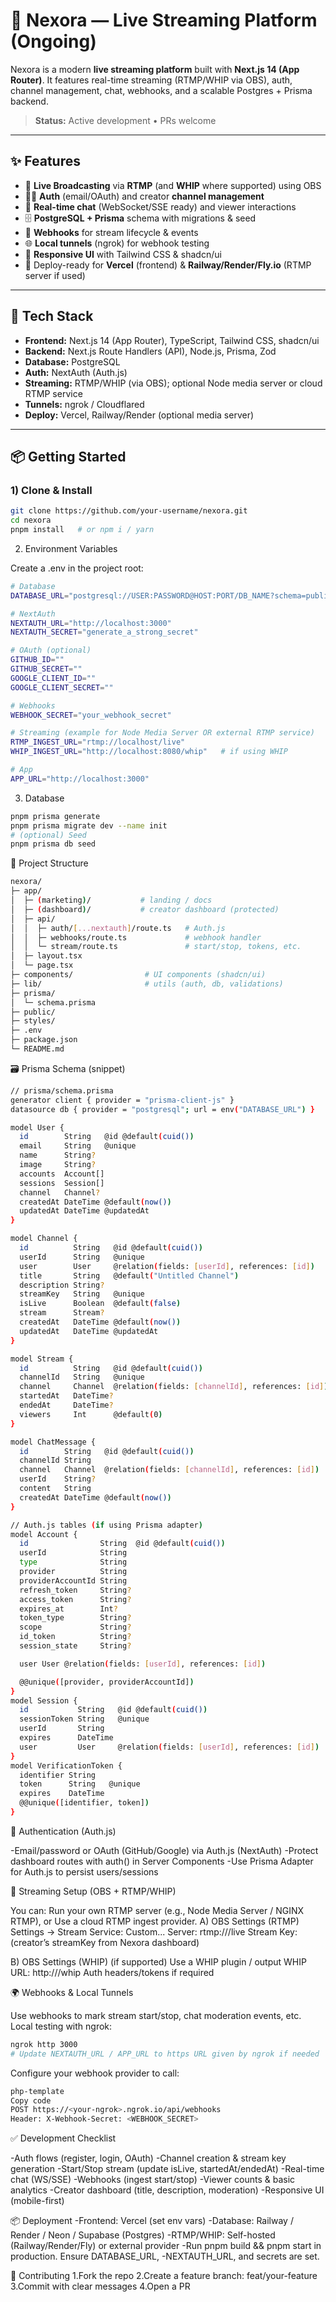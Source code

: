# 🎥 Nexora — Live Streaming Platform (Ongoing)

Nexora is a modern **live streaming platform** built with **Next.js 14 (App Router)**. It features real-time streaming (RTMP/WHIP via OBS), auth, channel management, chat, webhooks, and a scalable Postgres + Prisma backend.

> **Status:** Active development • PRs welcome

---

## ✨ Features

- 🔴 **Live Broadcasting** via **RTMP** (and **WHIP** where supported) using OBS
- 🧑‍💻 **Auth** (email/OAuth) and creator **channel management**
- 💬 **Real-time chat** (WebSocket/SSE ready) and viewer interactions
- 🗄️ **PostgreSQL + Prisma** schema with migrations & seed
- 🔔 **Webhooks** for stream lifecycle & events
- 🌐 **Local tunnels** (ngrok) for webhook testing
- 📱 **Responsive UI** with Tailwind CSS & shadcn/ui
- 🚀 Deploy-ready for **Vercel** (frontend) & **Railway/Render/Fly.io** (RTMP server if used)

---

## 🧱 Tech Stack

- **Frontend:** Next.js 14 (App Router), TypeScript, Tailwind CSS, shadcn/ui
- **Backend:** Next.js Route Handlers (API), Node.js, Prisma, Zod
- **Database:** PostgreSQL
- **Auth:** NextAuth (Auth.js)
- **Streaming:** RTMP/WHIP (via OBS); optional Node media server or cloud RTMP service
- **Tunnels:** ngrok / Cloudflared
- **Deploy:** Vercel, Railway/Render (optional media server)

---

## 📦 Getting Started

### 1) Clone & Install
```bash
git clone https://github.com/your-username/nexora.git
cd nexora
pnpm install   # or npm i / yarn
```
2) Environment Variables

Create a .env in the project root:
```bash
# Database
DATABASE_URL="postgresql://USER:PASSWORD@HOST:PORT/DB_NAME?schema=public"

# NextAuth
NEXTAUTH_URL="http://localhost:3000"
NEXTAUTH_SECRET="generate_a_strong_secret"

# OAuth (optional)
GITHUB_ID=""
GITHUB_SECRET=""
GOOGLE_CLIENT_ID=""
GOOGLE_CLIENT_SECRET=""

# Webhooks
WEBHOOK_SECRET="your_webhook_secret"

# Streaming (example for Node Media Server OR external RTMP service)
RTMP_INGEST_URL="rtmp://localhost/live"
WHIP_INGEST_URL="http://localhost:8080/whip"   # if using WHIP

# App
APP_URL="http://localhost:3000"
```
3) Database
```bash
pnpm prisma generate
pnpm prisma migrate dev --name init
# (optional) Seed
pnpm prisma db seed
```
📁 Project Structure
```bash
nexora/
├─ app/
│  ├─ (marketing)/           # landing / docs
│  ├─ (dashboard)/           # creator dashboard (protected)
│  ├─ api/
│  │  ├─ auth/[...nextauth]/route.ts   # Auth.js
│  │  ├─ webhooks/route.ts             # webhook handler
│  │  └─ stream/route.ts               # start/stop, tokens, etc.
│  ├─ layout.tsx
│  └─ page.tsx
├─ components/                # UI components (shadcn/ui)
├─ lib/                       # utils (auth, db, validations)
├─ prisma/
│  └─ schema.prisma
├─ public/
├─ styles/
├─ .env
├─ package.json
└─ README.md
```

🗃️ Prisma Schema (snippet)
```bash
// prisma/schema.prisma
generator client { provider = "prisma-client-js" }
datasource db { provider = "postgresql"; url = env("DATABASE_URL") }

model User {
  id        String   @id @default(cuid())
  email     String   @unique
  name      String?
  image     String?
  accounts  Account[]
  sessions  Session[]
  channel   Channel?
  createdAt DateTime @default(now())
  updatedAt DateTime @updatedAt
}

model Channel {
  id          String   @id @default(cuid())
  userId      String   @unique
  user        User     @relation(fields: [userId], references: [id])
  title       String   @default("Untitled Channel")
  description String? 
  streamKey   String   @unique
  isLive      Boolean  @default(false)
  stream      Stream?
  createdAt   DateTime @default(now())
  updatedAt   DateTime @updatedAt
}

model Stream {
  id          String   @id @default(cuid())
  channelId   String   @unique
  channel     Channel  @relation(fields: [channelId], references: [id])
  startedAt   DateTime?
  endedAt     DateTime?
  viewers     Int      @default(0)
}

model ChatMessage {
  id        String   @id @default(cuid())
  channelId String
  channel   Channel  @relation(fields: [channelId], references: [id])
  userId    String?
  content   String
  createdAt DateTime @default(now())
}

// Auth.js tables (if using Prisma adapter)
model Account {
  id                String  @id @default(cuid())
  userId            String
  type              String
  provider          String
  providerAccountId String
  refresh_token     String?
  access_token      String?
  expires_at        Int?
  token_type        String?
  scope             String?
  id_token          String?
  session_state     String?

  user User @relation(fields: [userId], references: [id])

  @@unique([provider, providerAccountId])
}
model Session {
  id           String   @id @default(cuid())
  sessionToken String   @unique
  userId       String
  expires      DateTime
  user         User     @relation(fields: [userId], references: [id])
}
model VerificationToken {
  identifier String
  token      String   @unique
  expires    DateTime
  @@unique([identifier, token])
}
```
🔐 Authentication (Auth.js)

-Email/password or OAuth (GitHub/Google) via Auth.js (NextAuth)
-Protect dashboard routes with auth() in Server Components
-Use Prisma Adapter for Auth.js to persist users/sessions

🌊 Streaming Setup (OBS + RTMP/WHIP)

You can:
Run your own RTMP server (e.g., Node Media Server / NGINX RTMP), or
Use a cloud RTMP ingest provider.
A) OBS Settings (RTMP)
Settings → Stream
Service: Custom...
Server: rtmp://<your-ingest-host>/live
Stream Key: (creator’s streamKey from Nexora dashboard)

B) OBS Settings (WHIP) (if supported)
Use a WHIP plugin / output
WHIP URL: http://<your-whip-host>/whip
Auth headers/tokens if required

🌍 Webhooks & Local Tunnels

Use webhooks to mark stream start/stop, chat moderation events, etc.
Local testing with ngrok:
```bash
ngrok http 3000
# Update NEXTAUTH_URL / APP_URL to https URL given by ngrok if needed
```
Configure your webhook provider to call:
```bash
php-template
Copy code
POST https://<your-ngrok>.ngrok.io/api/webhooks
Header: X-Webhook-Secret: <WEBHOOK_SECRET>
```
✅ Development Checklist

 -Auth flows (register, login, OAuth)
 -Channel creation & stream key generation
 -Start/Stop stream (update isLive, startedAt/endedAt)
 -Real-time chat (WS/SSE)
-Webhooks (ingest start/stop)
 -Viewer counts & basic analytics
 -Creator dashboard (title, description, moderation)
 -Responsive UI (mobile-first)

📦 Deployment
-Frontend: Vercel (set env vars)
-Database: Railway / Render / Neon / Supabase (Postgres)
-RTMP/WHIP: Self-hosted (Railway/Render/Fly) or external provider
-Run pnpm build && pnpm start in production. Ensure DATABASE_URL, -NEXTAUTH_URL, and secrets are set.

🤝 Contributing
1.Fork the repo
2.Create a feature branch: feat/your-feature
3.Commit with clear messages
4.Open a PR

